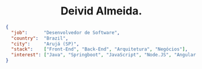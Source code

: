 
<h1 align="center">Deivid Almeida.</h1>


```json
{
  "job":      "Desenvolvedor de Software",
  "country":  "Brazil",
  "city":     "Arujá (SP)",
  "stack":    ["Front-End", "Back-End", "Arquitetura", "Negócios"],
  "interest": ["Java", "Springboot", "JavaScript", "Node.JS", "Angular.JS", "Python", "React.JS", "Cloud", "Finanças"], 
}
```

